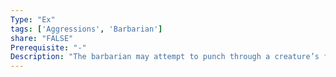 ```yaml
---
Type: "Ex"
tags: ['Aggressions', 'Barbarian']
share: "FALSE"
Prerequisite: "-"
Description: "The barbarian may attempt to punch through a creature’s flesh to damage its vital organs. When the barbarian critically hits he may as a free action spend 1 fury to make a Resilience(End) save attack against the opponent. On a success the target takes 1d4 points of Strength, Endurance, or Agility damage (chosen by the barbarian). At 10th level the barbarian may select an additional ability score to damage."
---
```

